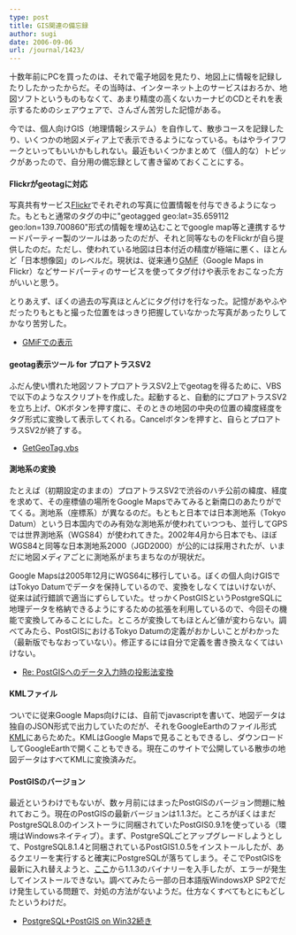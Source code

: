 ```yaml
---
type: post
title: GIS関連の備忘録
author: sugi
date: 2006-09-06
url: /journal/1423/
---
```

十数年前にPCを買ったのは、それで電子地図を見たり、地図上に情報を記録したりしたかったからだ。その当時は、インターネット上のサービスはおろか、地図ソフトというものもなくて、あまり精度の高くないカーナビのCDとそれを表示するためのシェアウェアで、さんざん苦労した記憶がある。

今では、個人向けGIS（地理情報システム）を自作して、散歩コースを記録したり、いくつかの地図メディア上で表示できるようになっている。もはやライフワークといってもいいかもしれない。最近もいくつかまとめて（個人的な）トピックがあったので、自分用の備忘録として書き留めておくことにする。

#### Flickrがgeotagに対応

写真共有サービス<a href="http://www.flickr.com/" onclick="_gaq.push(['_trackEvent', 'outbound-article', 'http://www.flickr.com/', 'Flickr']);" >Flickr</a>でそれぞれの写真に位置情報を付与できるようになった。もともと通常のタグの中に"geotagged geo:lat=35.659112 geo:lon=139.700860"形式の情報を埋め込むことでgoogle map等と連携するサードパーティー製のツールはあったのだが、それと同等なものをFlickrが自ら提供したのだ。ただし、使われている地図は日本付近の精度が極端に悪く、ほとんど「日本想像図」のレベルだ。現状は、従来通り<a href="http://webdev.yuan.cc/gmif/" onclick="_gaq.push(['_trackEvent', 'outbound-article', 'http://webdev.yuan.cc/gmif/', 'GMiF']);" >GMiF</a>（Google Maps in Flickr）などサードパーティのサービスを使ってタグ付けや表示をおこなった方がいいと思う。

とりあえず、ぼくの過去の写真ほとんどにタグ付けを行なった。記憶があやふやだったりもともと撮った位置をはっきり把握していなかった写真があったりしてかなり苦労した。

  * <a href="http://flickr.yuan.cc/maps/chez_sugi/" onclick="_gaq.push(['_trackEvent', 'outbound-article', 'http://flickr.yuan.cc/maps/chez_sugi/', 'GMiFでの表示']);" >GMiFでの表示</a>

#### geotag表示ツール for プロアトラスSV2

ふだん使い慣れた地図ソフトプロアトラスSV2上でgeotagを得るために、VBSで以下のようなスクリプトを作成した。起動すると、自動的にプロアトラスSV2を立ち上げ、OKボタンを押す度に、そのときの地図の中央の位置の緯度経度をタグ形式に変換して表示してくれる。Cancelボタンを押すと、自らとプロアトラスSV2が終了する。

  * [GetGeoTag.vbs][1]

#### 測地系の変換

たとえば（初期設定のままの）プロアトラスSV2で渋谷のハチ公前の緯度、経度を求めて、その座標値の場所をGoogle Mapsでみてみると新南口のあたりがでてくる。測地系（座標系）が異なるのだ。もともと日本では日本測地系（Tokyo Datum）という日本国内でのみ有効な測地系が使われていつつも、並行してGPSでは世界測地系（WGS84）が使われてきた。2002年4月から日本でも、ほぼWGS84と同等な日本測地系2000（JGD2000）が公的には採用されたが、いまだに地図メディアごとに測地系がまちまちなのが現状だ。

Google Mapsは2005年12月にWGS64に移行している。ぼくの個人向けGISではTokyo Datumでデータを保持しているので、変換をしなくてはいけないが、従来は試行錯誤で適当にずらしていた。せっかくPostGISというPostgreSQLに地理データを格納できるようにするための拡張を利用しているので、今回その機能で変換してみることにした。ところが変換してもほとんど値が変わらない。調べてみたら、PostGISにおけるTokyo Datumの定義がおかしいことがわかった（最新版でもなおっていない）。修正するには自分で定義を書き換えなくてはいけない。

  * <a href="http://www.freeml.com/message/db_postgis@freeml.com/0000016" onclick="_gaq.push(['_trackEvent', 'outbound-article', 'http://www.freeml.com/message/db_postgis@freeml.com/0000016', 'Re: PostGISへのデータ入力時の投影法変換']);" >Re: PostGISへのデータ入力時の投影法変換</a>

#### KMLファイル

ついでに従来Google Maps向けには、自前でjavascriptを書いて、地図データは独自のJSON形式で出力していたのだが、それをGoogleEarthのファイル形式<a href="http://earth.google.com/kml/" onclick="_gaq.push(['_trackEvent', 'outbound-article', 'http://earth.google.com/kml/', 'KML']);" >KML</a>にあらためた。KMLはGoogle Mapsで見ることもできるし、ダウンロードしてGoogleEarthで開くこともできる。現在このサイトで公開している散歩の地図データはすべてKMLに変換済みだ。

#### PostGISのバージョン

最近というわけでもないが、数ヶ月前にはまったPostGISのバージョン問題に触れておこう。現在のPostGISの最新バージョンは1.1.3だ。ところがぼくはまだPostgreSQL8.0のインストーラに同梱されていたPostGIS0.9.1を使っている（環境はWindowsネイティブ）。まず、PostgreSQLごとアップグレードしようとして、PostgreSQL8.1.4と同梱されているPostGIS1.0.5をインストールしたが、あるクエリーを実行すると確実にPostgreSQLが落ちてしまう。そこでPostGISを最新に入れ替えようと、<a href="http://postgis.refractions.net/download/windows/" onclick="_gaq.push(['_trackEvent', 'outbound-article', 'http://postgis.refractions.net/download/windows/', 'ここ']);" >ここ</a>から1.1.3のバイナリーを入手したが、エラーが発生してインストールできない。調べてみたら一部の日本語版WindowsXP SP2でだけ発生している問題で、対処の方法がないようだ。仕方なくすべてもとにもどしたというわけだ。

  * <a href="http://www.saruga-tondara.net/d/?date=20060717" onclick="_gaq.push(['_trackEvent', 'outbound-article', 'http://www.saruga-tondara.net/d/?date=20060717', 'PostgreSQL+PostGIS on Win32続き']);" >PostgreSQL+PostGIS on Win32続き</a>


 [1]: /files/GetGeoTag.vbs
